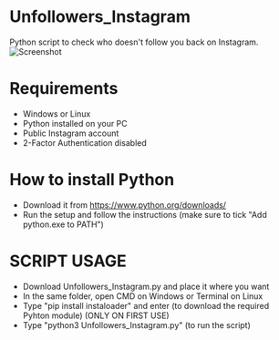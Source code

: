 # Unfollowers_Instagram
Python script to check who doesn't follow you back on Instagram.
![Screenshot](https://github.com/floyddc/Unfollowers_Instagram/assets/62873696/e4bdb2bf-8e15-4847-9674-8c7ce07326a2)

# Requirements
- Windows or Linux
- Python installed on your PC
- Public Instagram account
- 2-Factor Authentication disabled

# How to install Python
- Download it from https://www.python.org/downloads/
- Run the setup and follow the instructions (make sure to tick "Add python.exe to PATH")

# SCRIPT USAGE
- Download Unfollowers_Instagram.py and place it where you want
- In the same folder, open CMD on Windows or Terminal on Linux
- Type "pip install instaloader" and enter (to download the required Pyhton module) (ONLY ON FIRST USE)
- Type "python3 Unfollowers_Instagram.py" (to run the script)
